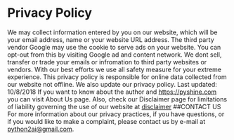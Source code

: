 # Privacy Policy

We may collect information entered by you on our website, which will be your email address, name or your website URL address.
The third party vendor Google may use the cookie to serve ads on your website. You can opt-out from this by visiting Google ad and content network. We dont sell, transfer or trade your emails or infromation to third party websites or vendors. With our best efforts we use all safety measure for your extreme experience. This privacy policy is responsible for online data collected from our website not offline. We also update our privacy policy. 
Last updated: 10/8/2018
If you want to know about the author and https://pyshine.com you can visit About Us page.
Also, check our Disclaimer page for limitations of liability governing the use of our website at [disclaimer]
##CONTACT US
For more information about our privacy practices, if you have questions, or if you would like to make a complaint, please contact us by e-mail at python2ai@gmail.com.

[disclaimer]:https://py2ai.github.io/disclaimer
